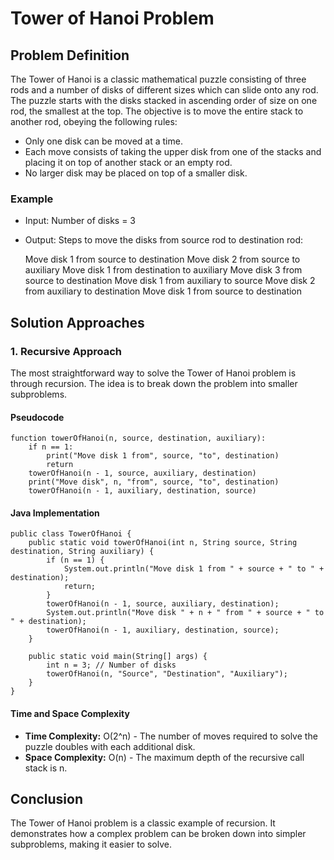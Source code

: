 Tower of Hanoi Problem
======================

Problem Definition
------------------

The Tower of Hanoi is a classic mathematical puzzle consisting of three rods and a number of disks of different sizes which can slide onto any rod. The puzzle starts with the disks stacked in ascending order of size on one rod, the smallest at the top. The objective is to move the entire stack to another rod, obeying the following rules:

*   Only one disk can be moved at a time.
*   Each move consists of taking the upper disk from one of the stacks and placing it on top of another stack or an empty rod.
*   No larger disk may be placed on top of a smaller disk.

### Example

*   Input: Number of disks = 3
*   Output: Steps to move the disks from source rod to destination rod:

    Move disk 1 from source to destination
    Move disk 2 from source to auxiliary
    Move disk 1 from destination to auxiliary
    Move disk 3 from source to destination
    Move disk 1 from auxiliary to source
    Move disk 2 from auxiliary to destination
    Move disk 1 from source to destination

Solution Approaches
-------------------

### 1\. Recursive Approach

The most straightforward way to solve the Tower of Hanoi problem is through recursion. The idea is to break down the problem into smaller subproblems.

#### Pseudocode

    function towerOfHanoi(n, source, destination, auxiliary):
        if n == 1:
            print("Move disk 1 from", source, "to", destination)
            return
        towerOfHanoi(n - 1, source, auxiliary, destination)
        print("Move disk", n, "from", source, "to", destination)
        towerOfHanoi(n - 1, auxiliary, destination, source)
    

#### Java Implementation

    public class TowerOfHanoi {
        public static void towerOfHanoi(int n, String source, String destination, String auxiliary) {
            if (n == 1) {
                System.out.println("Move disk 1 from " + source + " to " + destination);
                return;
            }
            towerOfHanoi(n - 1, source, auxiliary, destination);
            System.out.println("Move disk " + n + " from " + source + " to " + destination);
            towerOfHanoi(n - 1, auxiliary, destination, source);
        }
    
        public static void main(String[] args) {
            int n = 3; // Number of disks
            towerOfHanoi(n, "Source", "Destination", "Auxiliary");
        }
    }
    

#### Time and Space Complexity

*   **Time Complexity:** O(2^n) - The number of moves required to solve the puzzle doubles with each additional disk.
*   **Space Complexity:** O(n) - The maximum depth of the recursive call stack is n.

Conclusion
----------

The Tower of Hanoi problem is a classic example of recursion. It demonstrates how a complex problem can be broken down into simpler subproblems, making it easier to solve.